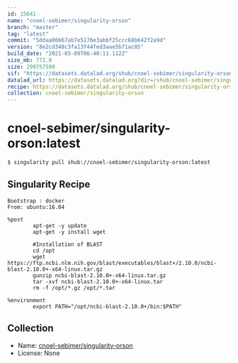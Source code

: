 ```yaml
---
id: 15641
name: "cnoel-sebimer/singularity-orson"
branch: "master"
tag: "latest"
commit: "5ddaa06b67ab7e5176e3abbf25ccc68b642f2a9d"
version: "8e2cd348c3fa13f44fed3aae5b71ac85"
build_date: "2021-03-09T06:40:11.112Z"
size_mb: 772.0
size: 299757599
sif: "https://datasets.datalad.org/shub/cnoel-sebimer/singularity-orson/latest/2021-03-09-5ddaa06b-8e2cd348/8e2cd348c3fa13f44fed3aae5b71ac85.sif"
datalad_url: https://datasets.datalad.org?dir=/shub/cnoel-sebimer/singularity-orson/latest/2021-03-09-5ddaa06b-8e2cd348/
recipe: https://datasets.datalad.org/shub/cnoel-sebimer/singularity-orson/latest/2021-03-09-5ddaa06b-8e2cd348/Singularity
collection: cnoel-sebimer/singularity-orson
---
```


# cnoel-sebimer/singularity-orson:latest

```bash
$ singularity pull shub://cnoel-sebimer/singularity-orson:latest
```

## Singularity Recipe

```singularity
Bootstrap : docker
From: ubuntu:16.04

%post
        apt-get -y update
        apt-get -y install wget

        #Installation of BLAST
        cd /opt
        wget https://ftp.ncbi.nlm.nih.gov/blast/executables/blast+/2.10.0/ncbi-blast-2.10.0+-x64-linux.tar.gz
        gunzip ncbi-blast-2.10.0+-x64-linux.tar.gz
        tar -xvf ncbi-blast-2.10.0+-x64-linux.tar
        rm -f /opt/*.gz /opt/*.tar

%environment
        export PATH="/opt/ncbi-blast-2.10.0+/bin:$PATH"
```

## Collection

 - Name: [cnoel-sebimer/singularity-orson](https://github.com/cnoel-sebimer/singularity-orson)
 - License: None

